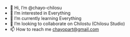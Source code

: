- 👋 Hi, I’m @chayo-chilosu
- 👀 I’m interested in Everything
- 🌱 I’m currently learning Everything
- 💞️ I’m looking to collaborate on Chilostu (Chilosu Studio)
- 📫 How to reach me chayopart@gmail.com

<!---
chayo-chilosu/chayo-chilosu is a ✨ special ✨ repository because its `README.md` (this file) appears on your GitHub profile.
You can click the Preview link to take a look at your changes.
--->
